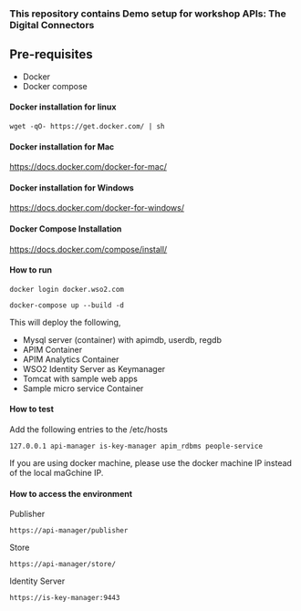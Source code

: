 ### This repository contains Demo setup for workshop APIs: The Digital Connectors

## Pre-requisites

 * Docker 
 * Docker compose

#### Docker installation for linux
```
wget -qO- https://get.docker.com/ | sh
```

#### Docker installation for Mac

https://docs.docker.com/docker-for-mac/

#### Docker installation for Windows

https://docs.docker.com/docker-for-windows/

#### Docker Compose Installation

https://docs.docker.com/compose/install/


#### How to run

```docker login docker.wso2.com ```

```docker-compose up --build -d ```

This will deploy the following,

* Mysql server (container) with apimdb, userdb, regdb
* APIM Container
* APIM Analytics Container
* WSO2 Identity Server as Keymanager
* Tomcat with sample web apps
* Sample micro service Container


#### How to test

Add the following entries to the /etc/hosts
```
127.0.0.1 api-manager is-key-manager apim_rdbms people-service
```
If you are using docker machine, please use the docker machine IP instead of the local maGchine IP.

#### How to access the environment

Publisher

```
https://api-manager/publisher
```

Store

```
https://api-manager/store/
```

Identity Server

```
https://is-key-manager:9443
```
